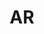 ---
role: "Mobile Application Developer"
title: "AR"
description: "Development of an AR app for iOS for a sports company"
startDate: "2014-02-01"
endDate: "2014-03-31"
highlightTech: ["objective-c", "ios"]
tech: ["metaio", "rest", "json", "php", "xcode"]
---